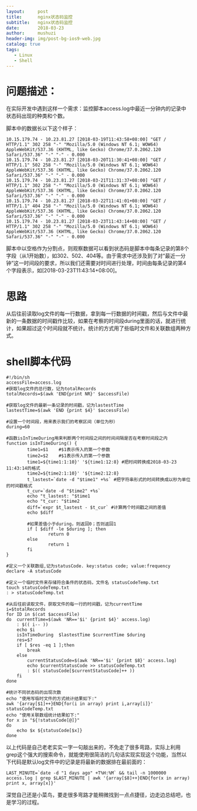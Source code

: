 ```yaml
---
layout:     post
title:      nginx状态码监控
subtitle:   nginx状态码监控
date:       2018-03-23
author:     mushuzi
header-img: img/post-bg-ios9-web.jpg
catalog: true
tags:
   - Linux
   - Shell
---
```


# 问题描述：
在实际开发中遇到这样一个需求：监控脚本access.log中最近一分钟内的记录中状态码出现的种类和个数。

脚本中的数据长以下这个样子：

    10.15.179.74 - 10.23.81.27 [2018-03-19T11:43:58+08:00] "GET / HTTP/1.1" 302 258 "-" "Mozilla/5.0 (Windows NT 6.1; WOW64) AppleWebKit/537.36 (KHTML, like Gecko) Chrome/37.0.2062.120 Safari/537.36" "-" "-" - 0.000
    10.15.179.74 - 10.23.81.27 [2018-03-20T11:30:41+08:00] "GET / HTTP/1.1" 502 258 "-" "Mozilla/5.0 (Windows NT 6.1; WOW64) AppleWebKit/537.36 (KHTML, like Gecko) Chrome/37.0.2062.120 Safari/537.36" "-" "-" - 0.000
    10.15.179.74 - 10.23.81.27 [2018-03-21T11:31:37+08:00] "GET / HTTP/1.1" 302 258 "-" "Mozilla/5.0 (Windows NT 6.1; WOW64) AppleWebKit/537.36 (KHTML, like Gecko) Chrome/37.0.2062.120 Safari/537.36" "-" "-" - 0.000
    10.15.179.74 - 10.23.81.27 [2018-03-22T11:41:01+08:00] "GET / HTTP/1.1" 404 258 "-" "Mozilla/5.0 (Windows NT 6.1; WOW64) AppleWebKit/537.36 (KHTML, like Gecko) Chrome/37.0.2062.120 Safari/537.36" "-" "-" - 0.000
    10.15.179.74 - 10.23.81.27 [2018-03-23T11:43:14+08:00] "GET / HTTP/1.1" 302 258 "-" "Mozilla/5.0 (Windows NT 6.1; WOW64) AppleWebKit/537.36 (KHTML, like Gecko) Chrome/37.0.2062.120 Safari/537.36" "-" "-" - 0.000

脚本中以空格作为分割点，则观察数据可以看到状态码是脚本中每条记录的第8个字段（从1开始数），如302、502、404等。由于需求中还涉及到了对“最近一分钟”这一时间段的要求，所以我们还需要对时间进行处理，时间由每条记录的第4个字段表示，如[2018-03-23T11:43:14+08:00]。

# 思路
从后往前读取log文件的每一行数据，拿到每一行数据的时间戳，然后与文件中最新的一条数据的时间戳作比较，如果在考察的时间段during里面的话，就进行统计，如果超过这个时间段就不统计。统计的方式用了些临时文件和关联数组两种方式。

# shell脚本代码

    #!/bin/sh
    accessFile=access.log
    #获取log文件的总行数，记为totalRecords
    totalRecords=$(awk 'END{print NR}' $accessFile)

    #获取log文件的最新一条记录的时间戳，记为lastestTime
    lastestTime=$(awk 'END {print $4}' $accessFile)

    #设置一个时间段，用来表示我们的考察区间（单位为秒）
    during=60

    #函数isInTimeDuring用来判断两个时间段之间的时间间隔是否在考察时间段之内
    function isInTimeDuring() {
            time1=$1    #$1表示传入的第一个参数
            time2=$2    #$1表示传入的第一个参数
            time1=${time1:1:10}' '${time1:12:8} #把时间转换成2018-03-23 11:43:14的格式
            time2=${time2:1:10}' '${time2:12:8}
            t_lastest=`date -d "$time1" +%s` #把字符串形式的时间转换成以秒为单位的时间戳格式
            t_cur=`date -d "$time2" +%s`
            echo "t_lastest: "$time1
            echo "t_cur: "$time2
            diff=`expr $t_lastest - $t_cur` #计算两个时间戳之间的差值
            echo $diff
            
            #如果差值小于during，则返回0；否则返回1
            if [ $diff -le $during ]; then
                    return 0
            else
                    return 1
            fi
    }

    #定义一个关联数组,记为statusCode. key:status code; value:frequency
    declare -A statusCode

    #定义一个临时文件来存储符合条件的状态码，文件名 statusCodeTemp.txt
    touch statusCodeTemp.txt
    : > statusCodeTemp.txt

    #从后往前读取文件，获取文件的每一行的时间戳，记为currentTime
    i=$totalRecords
    for ID in $(cat $accessFile)
    do	currentTime=$(awk 'NR=='$i' {print $4}' access.log)
    	: $(( i-- ))
    	echo $i
    	isInTimeDuring 	$lastestTime $currentTime $during
    	res=$?
    	if [ $res -eq 1 ];then
    		break
    	else
    		currentStatusCode=$(awk 'NR=='$i' {print $8}' access.log)
    		echo $currentStatusCode >> statusCodeTemp.txt
    		: $(( statusCode[$currentStatusCode]++ ))
    	fi
    done

    #统计不同状态码的出现次数
    echo "使用写临时文件的方式统计结果如下:"
    awk '{array[$1]++}END{for(i in array) print i,array[i]}' statusCodeTemp.txt
    echo "使用关联数组统计结果如下:"
    for x in "${!statusCode[@]}"
    do
    	echo $x ${statusCode[$x]}
    done

以上代码是自己老老实实一字一句敲出来的，不免走了很多弯路，实际上利用grep这个强大的搜索命令，就能使用很简洁的几句话实现实现这个功能，当然以下代码是默认log文件中的记录是将最新的数据排在最前面的：

    LAST_MINUTE=`date -d "1 days ago" +T%H:%M` && tail -n 1000000 access.log | grep $LAST_MINUTE | awk '{array[$8]++}END{for(x in array) print x, array[x]}'
    
深觉自己还是小菜鸟，要走很多弯路才能稍微找到一点点捷径，边走边总结吧，也是学习的过程。
